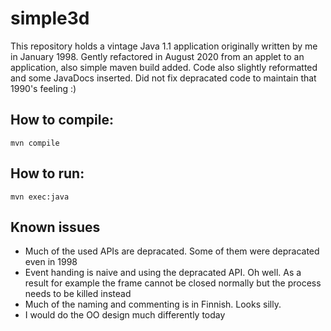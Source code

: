 # simple3d

This repository holds a vintage Java 1.1 application originally written by me in January 1998. Gently refactored in August 2020 from an applet to an application, also simple maven build added. Code also slightly reformatted and some JavaDocs inserted. Did not fix depracated code to maintain that 1990's feeling :)

## How to compile:

`mvn compile`

## How to run:

`mvn exec:java`

## Known issues

* Much of the used APIs are depracated. Some of them were depracated even in 1998
* Event handing is naive and using the depracated API. Oh well. As a result for example the frame cannot be closed normally but the process needs to be killed instead
* Much of the naming and commenting is in Finnish. Looks silly.
* I would do the OO design much differently today
